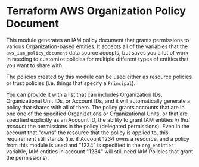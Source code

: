 # Terraform AWS Organization Policy Document

This module generates an IAM policy document that grants permissions to various Organization-based entities. It accepts all of the variables that the `aws_iam_policy_document` data source accepts, but saves you a lot of work in needing to customize policies for multiple different types of entities that you want to share with.

The policies created by this module can be used either as resource policies or trust policies (i.e. things that specify a `Principal`).

You can provide it with a list that can includes Organization IDs, Organizational Unit IDs, or Account IDs, and it will automatically generate a policy that shares with all of them. The policy grants accounts that are in one one of the specified Organizations or Organizational Units, or that are specified explicitly as an Account ID, the ability to grant IAM entities *in that account* the permissions in the policy (delegated permissions). Even in the account that "owns" the resource that the policy is applied to, this requirement still stands (i.e. if Account 1234 owns a resource, and a policy from this module is used and "1234" is specified in the `org_entities` variable, IAM entities in account "1234" will still need IAM Policies that grant the permissions).
